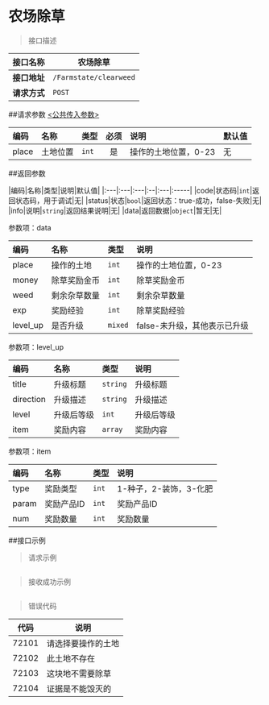 # 农场除草

>接口描述

| 接口名称 | 农场除草 |
|----------|--------|
|**接口地址**|```/Farmstate/clearweed```|
|**请求方式**|```POST```|

##请求参数
[<公共传入参数>](../README.md)  

|编码|名称|类型|必须|说明|默认值|
|:---|:---|:---|:--:|:---|:-----|
|place|土地位置|```int```|是|操作的土地位置，0-23|无|

##返回参数

|编码|名称|类型|说明|默认值|
|:---|:---|:---|:--|:---|:-----|
|code|状态码|```int```|返回状态码，用于调试|无|
|status|状态|```bool```|返回状态：true-成功，false-失败|无|
|info|说明|```string```|返回结果说明|无|
|data|返回数据|```object```|暂无|无|

参数项：data

|编码 |名称|类型|说明|
|:----|:---|:---|:---|
|place|操作的土地|```int```|操作的土地位置，0-23|
|money|除草奖励金币|```int```|除草奖励金币|
|weed|剩余杂草数量|```int```|剩余杂草数量|
|exp|奖励经验|```int```|除草奖励经验|
|level_up|是否升级|```mixed```|false-未升级，其他表示已升级|

参数项：level_up

|编码 |名称|类型|说明|
|:----|:---|:---|:---|
|title|升级标题|```string```|升级标题|
|direction|升级描述|```string```|升级描述|
|level|升级后等级|```int```|升级后等级|
|item|奖励内容|```array```|奖励内容|

参数项：item

|编码 |名称|类型|说明|
|:----|:---|:---|:---|
|type|奖励类型|```int```|1-种子，2-装饰，3-化肥|
|param|奖励产品ID|```int```|奖励产品ID|
|num|奖励数量|```int```|奖励数量|

##接口示例

>请求示例

```

```

>接收成功示例

```

```

>错误代码

|代码|说明|
|----|----|
|72101|请选择要操作的土地|
|72102|此土地不存在|
|72103|这块地不需要除草|
|72104|证据是不能毁灭的|